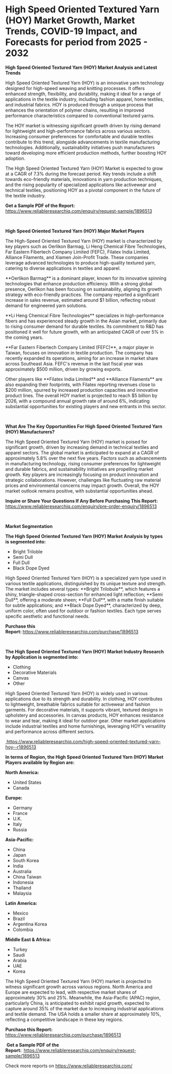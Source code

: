 <p><h1>High Speed Oriented Textured Yarn (HOY) Market Growth, Market Trends, COVID-19 Impact, and Forecasts for period from 2025 - 2032</h1></p><p><strong>High Speed Oriented Textured Yarn (HOY) Market Analysis and Latest Trends</strong></p>
<p><p>High Speed Oriented Textured Yarn (HOY) is an innovative yarn technology designed for high-speed weaving and knitting processes. It offers enhanced strength, flexibility, and durability, making it ideal for a range of applications in the textile industry, including fashion apparel, home textiles, and industrial fabrics. HOY is produced through a unique process that enhances the orientation of polymer chains, resulting in improved performance characteristics compared to conventional textured yarns.</p><p>The HOY market is witnessing significant growth driven by rising demand for lightweight and high-performance fabrics across various sectors. Increasing consumer preferences for comfortable and durable textiles contribute to this trend, alongside advancements in textile manufacturing technologies. Additionally, sustainability initiatives push manufacturers toward developing more efficient production methods, further boosting HOY adoption.</p><p>The High Speed Oriented Textured Yarn (HOY) Market is expected to grow at a CAGR of 7.3% during the forecast period. Key trends include a shift towards eco-friendly materials, innovations in yarn production techniques, and the rising popularity of specialized applications like activewear and technical textiles, positioning HOY as a pivotal component in the future of the textile industry.</p></p>
<p><strong>Get a Sample PDF of the Report:&nbsp;</strong> <a href="https://www.reliableresearchiq.com/enquiry/request-sample/1896513?utm_campaign=3123&utm_medium=2&utm_source=Github&utm_content=ia&utm_term=03042025&utm_id=high-speed-oriented-textured-yarn-hoy">https://www.reliableresearchiq.com/enquiry/request-sample/1896513</a></p>
<p>&nbsp;</p>
<p><strong>High Speed Oriented Textured Yarn (HOY) Major Market Players</strong></p>
<p><p>The High-Speed Oriented Textured Yarn (HOY) market is characterized by key players such as Oerlikon Barmag, Li Heng Chemical Fibre Technologies, Far Eastern Fibertech Company Limited (FEFC), Filatex India Limited, Alliance Filaments, and Xiamen Join-Profit Trade. These companies leverage advanced technologies to produce high-quality textured yarn, catering to diverse applications in textiles and apparel.</p><p>**Oerlikon Barmag** is a dominant player, known for its innovative spinning technologies that enhance production efficiency. With a strong global presence, Oerlikon has been focusing on sustainability, aligning its growth strategy with eco-friendly practices. The company reported a significant increase in sales revenue, estimated around $1 billion, reflecting robust demand for engineered yarn solutions.</p><p>**Li Heng Chemical Fibre Technologies** specializes in high-performance fibers and has experienced steady growth in the Asian market, primarily due to rising consumer demand for durable textiles. Its commitment to R&D has positioned it well for future growth, with an anticipated CAGR of over 5% in the coming years.</p><p>**Far Eastern Fibertech Company Limited (FEFC)**, a major player in Taiwan, focuses on innovation in textile production. The company has recently expanded its operations, aiming for an increase in market share across Southeast Asia. FEFC's revenue in the last fiscal year was approximately $500 million, driven by growing exports.</p><p>Other players like **Filatex India Limited** and **Alliance Filaments** are also expanding their footprints, with Filatex reporting revenues close to $200 million, spurred by increased production capacities and innovative product lines. The overall HOY market is projected to reach $5 billion by 2026, with a compound annual growth rate of around 6%, indicating substantial opportunities for existing players and new entrants in this sector.</p></p>
<p>&nbsp;</p>
<p><strong>What Are The Key Opportunities For High Speed Oriented Textured Yarn (HOY) Manufacturers?</strong></p>
<p><p>The High Speed Oriented Textured Yarn (HOY) market is poised for significant growth, driven by increasing demand in technical textiles and apparel sectors. The global market is anticipated to expand at a CAGR of approximately 5.8% over the next five years. Factors such as advancements in manufacturing technology, rising consumer preferences for lightweight and durable fabrics, and sustainability initiatives are propelling market growth. Key players are increasingly focusing on product innovation and strategic collaborations. However, challenges like fluctuating raw material prices and environmental concerns may impact growth. Overall, the HOY market outlook remains positive, with substantial opportunities ahead.</p></p>
<p><strong>Inquire or Share Your Questions If Any Before Purchasing This Report:</strong> <a href="https://www.reliableresearchiq.com/enquiry/pre-order-enquiry/1896513?utm_campaign=3123&utm_medium=2&utm_source=Github&utm_content=ia&utm_term=03042025&utm_id=high-speed-oriented-textured-yarn-hoy">https://www.reliableresearchiq.com/enquiry/pre-order-enquiry/1896513</a></p>
<p>&nbsp;</p>
<p><strong>Market Segmentation</strong></p>
<p><strong>The High Speed Oriented Textured Yarn (HOY) Market Analysis by types is segmented into:</strong></p>
<p><ul><li>Bright Triloble</li><li>Semi Dull</li><li>Full Dull</li><li>Black Dope Dyed</li></ul></p>
<p><p>High Speed Oriented Textured Yarn (HOY) is a specialized yarn type used in various textile applications, distinguished by its unique texture and strength. The market includes several types: **Bright Trilobule**, which features a shiny, triangle-shaped cross-section for enhanced light reflection; **Semi Dull**, offering a moderate sheen; **Full Dull**, with a matte finish suitable for subtle applications; and **Black Dope Dyed**, characterized by deep, uniform color, often used for outdoor or fashion textiles. Each type serves specific aesthetic and functional needs.</p></p>
<p><strong>Purchase this Report:&nbsp;</strong><a href="https://www.reliableresearchiq.com/purchase/1896513?utm_campaign=3123&utm_medium=2&utm_source=Github&utm_content=ia&utm_term=03042025&utm_id=high-speed-oriented-textured-yarn-hoy">https://www.reliableresearchiq.com/purchase/1896513</a></p>
<p>&nbsp;</p>
<p><strong>The High Speed Oriented Textured Yarn (HOY) Market Industry Research by Application is segmented into:</strong></p>
<p><ul><li>Clothing</li><li>Decorative Materials</li><li>Canvas</li><li>Other</li></ul></p>
<p><p>High Speed Oriented Textured Yarn (HOY) is widely used in various applications due to its strength and durability. In clothing, HOY contributes to lightweight, breathable fabrics suitable for activewear and fashion garments. For decorative materials, it supports vibrant, textured designs in upholstery and accessories. In canvas products, HOY enhances resistance to wear and tear, making it ideal for outdoor gear. Other market applications include industrial textiles and home furnishings, leveraging HOY's versatility and performance across different sectors.</p></p>
<p><a href="https://www.reliableresearchiq.com/high-speed-oriented-textured-yarn-hoy--r1896513?utm_campaign=3123&utm_medium=2&utm_source=Github&utm_content=ia&utm_term=03042025&utm_id=high-speed-oriented-textured-yarn-hoy">&nbsp;https://www.reliableresearchiq.com/high-speed-oriented-textured-yarn-hoy--r1896513</a></p>
<p><strong>In terms of Region, the High Speed Oriented Textured Yarn (HOY) Market Players available by Region are:</strong></p>
<p>
    <p> <strong> North America: </strong>
        <ul>
            <li>United States</li>
            <li>Canada</li>
        </ul>
        </p> 
    <p> <strong> Europe: </strong>
        <ul>
            <li>Germany</li>
            <li>France</li>
            <li>U.K.</li>
            <li>Italy</li>
            <li>Russia</li>
        </ul>
        </p> 
    <p> <strong> Asia-Pacific: </strong>
        <ul>
            <li>China</li>
            <li>Japan</li>
            <li>South Korea</li>
            <li>India</li>
            <li>Australia</li>
            <li>China Taiwan</li>
            <li>Indonesia</li>
            <li>Thailand</li>
            <li>Malaysia</li>
        </ul>
        </p> 
    <p> <strong> Latin America: </strong>
        <ul>
            <li>Mexico</li>
            <li>Brazil</li>
            <li>Argentina Korea</li>
            <li>Colombia</li>
        </ul>
        </p> 
    <p> <strong> Middle East & Africa: </strong>
        <ul>
            <li>Turkey</li>
            <li>Saudi</li>
            <li>Arabia</li>
            <li>UAE</li>
            <li>Korea</li>
        </ul>
    </p>
    </p>
<p><p>The High Speed Oriented Textured Yarn (HOY) market is projected to witness significant growth across various regions. North America and Europe are expected to lead, with respective market shares of approximately 30% and 25%. Meanwhile, the Asia-Pacific (APAC) region, particularly China, is anticipated to exhibit rapid growth, expected to capture around 35% of the market due to increasing industrial applications and textile demand. The USA holds a smaller share at approximately 10%, reflecting a competitive landscape in these key regions.</p></p>
<p><strong>Purchase this Report: </strong><a href="https://www.reliableresearchiq.com/purchase/1896513?utm_campaign=3123&utm_medium=2&utm_source=Github&utm_content=ia&utm_term=03042025&utm_id=high-speed-oriented-textured-yarn-hoy">https://www.reliableresearchiq.com/purchase/1896513</a></p>
<p>&nbsp;<strong>Get a Sample PDF of the Report:&nbsp;&nbsp;</strong><a href="https://www.reliableresearchiq.com/enquiry/request-sample/1896513?utm_campaign=3123&utm_medium=2&utm_source=Github&utm_content=ia&utm_term=03042025&utm_id=high-speed-oriented-textured-yarn-hoy">https://www.reliableresearchiq.com/enquiry/request-sample/1896513</a></p>
<p><strong></strong></p>
<p>Check more reports on <a href="https://www.reliableresearchiq.com/?utm_campaign=3123&utm_medium=2&utm_source=Github&utm_content=ia&utm_term=03042025&utm_id=high-speed-oriented-textured-yarn-hoy">https://www.reliableresearchiq.com/</a></p>